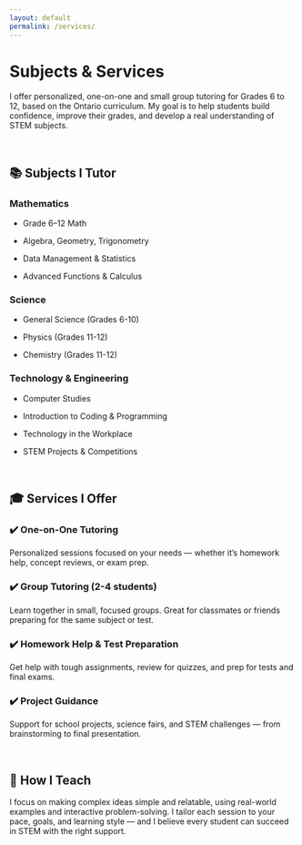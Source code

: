 ```yaml
---
layout: default
permalink: /services/
---
```


# Subjects & Services

I offer personalized, one-on-one and small group tutoring for Grades 6 to 12, based on the Ontario curriculum. My goal is to help students build confidence, improve their grades, and develop a real understanding of STEM subjects.

<br>

## 📚 Subjects I Tutor

### Mathematics

*  Grade 6–12 Math

*  Algebra, Geometry, Trigonometry

*  Data Management & Statistics

*  Advanced Functions & Calculus

### Science

*  General Science (Grades 6-10)

*  Physics (Grades 11-12)

*  Chemistry (Grades 11-12)

### Technology & Engineering

*  Computer Studies

*  Introduction to Coding & Programming

*  Technology in the Workplace

*  STEM Projects & Competitions

<br>

## 🎓 Services I Offer

### ✔️ One-on-One Tutoring
Personalized sessions focused on your needs — whether it’s homework help, concept reviews, or exam prep.

### ✔️ Group Tutoring (2-4 students)
Learn together in small, focused groups. Great for classmates or friends preparing for the same subject or test.

### ✔️ Homework Help & Test Preparation
Get help with tough assignments, review for quizzes, and prep for tests and final exams.

### ✔️ Project Guidance
Support for school projects, science fairs, and STEM challenges — from brainstorming to final presentation.

<br>

## 📝 How I Teach
I focus on making complex ideas simple and relatable, using real-world examples and interactive problem-solving. I tailor each session to your pace, goals, and learning style — and I believe every student can succeed in STEM with the right support.
